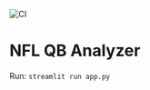 ![CI](https://github.com/mattwhittemore/nfl-qb-performance-analyzer/actions/workflows/ci.yml/badge.svg)
# NFL QB Analyzer

Run: `streamlit run app.py`
